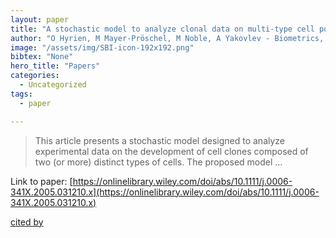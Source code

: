 ```yaml
---
layout: paper
title: "A stochastic model to analyze clonal data on multi‐type cell populations"
author: "O Hyrien, M Mayer‐Pröschel, M Noble, A Yakovlev - Biometrics, 2005 - Wiley Online Library"
image: "/assets/img/SBI-icon-192x192.png"
bibtex: "None"
hero_title: "Papers"
categories:
  - Uncategorized
tags:
  - paper

---
```

>This article presents a stochastic model designed to analyze experimental data on the development of cell clones composed of two (or more) distinct types of cells. The proposed model …

Link to paper: [https://onlinelibrary.wiley.com/doi/abs/10.1111/j.0006-341X.2005.031210.x](https://onlinelibrary.wiley.com/doi/abs/10.1111/j.0006-341X.2005.031210.x)

[cited by](https://scholar.google.com/scholar?cites=10476326677946316751&as_sdt=2005&sciodt=0,5&hl=en&num=20)

